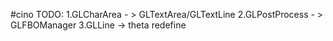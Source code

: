 #cino
TODO:
1.GLCharArea - > GLTextArea/GLTextLine
2.GLPostProcess - > GLFBOManager
3.GLLine -> theta redefine